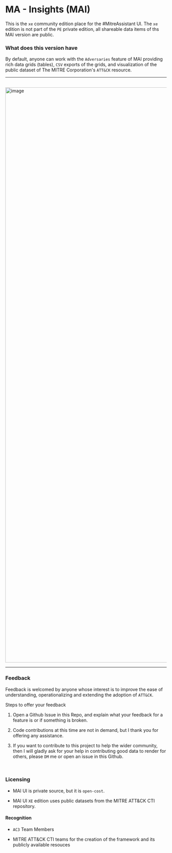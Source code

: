 # MA - Insights (MAI)

This is the `xe` community edition place for the #MitreAssistant UI.  The `xe` edition is not part of the `PE` private edition, all shareable data items of ths MAI version are public.

### What does this version have

By default, anyone can work with the `Adversaries` feature of MAI providing rich data grids (tables), `CSV` exports of the grids, and visualization of the public dataset of The MITRE Corporation's `ATT&CK` resource.

<hr />
<br />
<img width="1792" alt="image" src="https://github.com/dfirence/ma-insights-xe/assets/11415591/6051486f-11bb-4b90-a2d8-79abe5ccc410">
<hr />

### Feedback

Feedback is welcomed by anyone whose interest is to improve the ease of understanding, operationalizing and extending the adoption of `ATT&CK`. 

Steps to offer your feedback

1.  Open a Github Issue in this Repo, and explain what your feedback for a feature is or if something is broken.

2.  Code contributions at this time are not in demand, but I thank you for offering any assistance.

3.  If you want to contribute to this project to help the wider community, then I will gladly ask for your help in contributing good data to render for others, please `DM` me or open an issue in this Github.

<br />

### Licensing

- MAI UI is private source, but it is `open-cost`.  

- MAI UI `XE` edition uses public datasets from the MITRE ATT&CK CTI repository.


#### Recognition

- `AC3` Team Members

- MITRE ATT&CK CTI teams for the creation of the framework and its publicly available resouces
